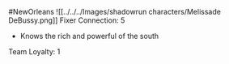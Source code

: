 #NewOrleans
![[../../../Images/shadowrun characters/Melissade DeBussy.png]]
Fixer
Connection: 5
- Knows the rich and powerful of the south

Team Loyalty: 1